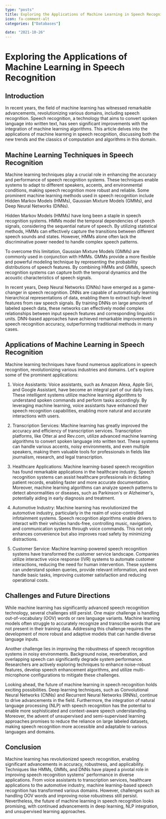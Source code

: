 ```yaml
---
type: "posts"
title: Exploring the Applications of Machine Learning in Speech Recognition
icon: fa-comment-alt
categories: ["Databases"]

date: "2021-10-26"
---
```


# Exploring the Applications of Machine Learning in Speech Recognition

## Introduction

In recent years, the field of machine learning has witnessed remarkable advancements, revolutionizing various domains, including speech recognition. Speech recognition, a technology that aims to convert spoken language into written text, has seen significant improvements with the integration of machine learning algorithms. This article delves into the applications of machine learning in speech recognition, discussing both the new trends and the classics of computation and algorithms in this domain.

## Machine Learning Techniques in Speech Recognition

Machine learning techniques play a crucial role in enhancing the accuracy and performance of speech recognition systems. These techniques enable systems to adapt to different speakers, accents, and environmental conditions, making speech recognition more robust and reliable. Some prominent machine learning methods used in speech recognition include Hidden Markov Models (HMMs), Gaussian Mixture Models (GMMs), and Deep Neural Networks (DNNs).

Hidden Markov Models (HMMs) have long been a staple in speech recognition systems. HMMs model the temporal dependencies of speech signals, considering the sequential nature of speech. By utilizing statistical methods, HMMs can effectively capture the transitions between different speech sounds and states. However, HMMs alone often lack the discriminative power needed to handle complex speech patterns.

To overcome this limitation, Gaussian Mixture Models (GMMs) are commonly used in conjunction with HMMs. GMMs provide a more flexible and powerful modeling technique by representing the probability distributions of speech features. By combining HMMs and GMMs, speech recognition systems can capture both the temporal dynamics and the acoustic characteristics of speech signals.

In recent years, Deep Neural Networks (DNNs) have emerged as a game-changer in speech recognition. DNNs are capable of automatically learning hierarchical representations of data, enabling them to extract high-level features from raw speech signals. By training DNNs on large amounts of labeled speech data, these networks can effectively model complex relationships between input speech features and corresponding linguistic units. DNN-based approaches have achieved remarkable improvements in speech recognition accuracy, outperforming traditional methods in many cases.

## Applications of Machine Learning in Speech Recognition

Machine learning techniques have found numerous applications in speech recognition, revolutionizing various industries and domains. Let's explore some of the prominent applications:

1. Voice Assistants: Voice assistants, such as Amazon Alexa, Apple Siri, and Google Assistant, have become an integral part of our daily lives. These intelligent systems utilize machine learning algorithms to understand spoken commands and perform tasks accordingly. By leveraging machine learning, voice assistants have enhanced their speech recognition capabilities, enabling more natural and accurate interactions with users.

2. Transcription Services: Machine learning has greatly improved the accuracy and efficiency of transcription services. Transcription platforms, like Otter.ai and Rev.com, utilize advanced machine learning algorithms to convert spoken language into written text. These systems can handle various accents, noisy environments, and even multiple speakers, making them valuable tools for professionals in fields like journalism, research, and legal transcription.

3. Healthcare Applications: Machine learning-based speech recognition has found remarkable applications in the healthcare industry. Speech recognition systems can assist healthcare professionals in dictating patient records, enabling faster and more accurate documentation. Moreover, machine learning algorithms can analyze speech patterns to detect abnormalities or diseases, such as Parkinson's or Alzheimer's, potentially aiding in early diagnosis and treatment.

4. Automotive Industry: Machine learning has revolutionized the automotive industry, particularly in the realm of voice-controlled infotainment systems. Speech recognition algorithms enable drivers to interact with their vehicles hands-free, controlling music, navigation, and communication systems through voice commands. This not only enhances convenience but also improves road safety by minimizing distractions.

5. Customer Service: Machine learning-powered speech recognition systems have transformed the customer service landscape. Companies utilize interactive voice response (IVR) systems to automate customer interactions, reducing the need for human intervention. These systems can understand spoken queries, provide relevant information, and even handle basic tasks, improving customer satisfaction and reducing operational costs.

## Challenges and Future Directions

While machine learning has significantly advanced speech recognition technology, several challenges still persist. One major challenge is handling out-of-vocabulary (OOV) words or rare language variants. Machine learning models often struggle to accurately recognize and transcribe words that are not present in their training data. Addressing this challenge requires the development of more robust and adaptive models that can handle diverse language inputs.

Another challenge lies in improving the robustness of speech recognition systems in noisy environments. Background noise, reverberation, and overlapping speech can significantly degrade system performance. Researchers are actively exploring techniques to enhance noise-robust features, develop speech enhancement algorithms, and utilize multi-microphone configurations to mitigate these challenges.

Looking ahead, the future of machine learning in speech recognition holds exciting possibilities. Deep learning techniques, such as Convolutional Neural Networks (CNNs) and Recurrent Neural Networks (RNNs), continue to drive advancements in the field. Furthermore, the integration of natural language processing (NLP) with speech recognition has the potential to enable more sophisticated and context-aware speech understanding. Moreover, the advent of unsupervised and semi-supervised learning approaches promises to reduce the reliance on large labeled datasets, making speech recognition more accessible and adaptable to various languages and domains.

## Conclusion

Machine learning has revolutionized speech recognition, enabling significant advancements in accuracy, robustness, and applicability. Techniques like HMMs, GMMs, and DNNs have played a pivotal role in improving speech recognition systems' performance in diverse applications. From voice assistants to transcription services, healthcare applications to the automotive industry, machine learning-based speech recognition has transformed various domains. However, challenges such as handling OOV words and improving noise robustness still persist. Nevertheless, the future of machine learning in speech recognition looks promising, with continued advancements in deep learning, NLP integration, and unsupervised learning approaches.
